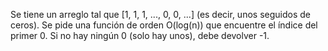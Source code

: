 Se tiene un arreglo tal que [1, 1, 1, ..., 0, 0, ...] (es decir, unos seguidos de ceros). Se pide una función de orden O(log(n)) que encuentre el índice del primer 0. Si no hay ningún 0 (solo hay unos), debe devolver -1.